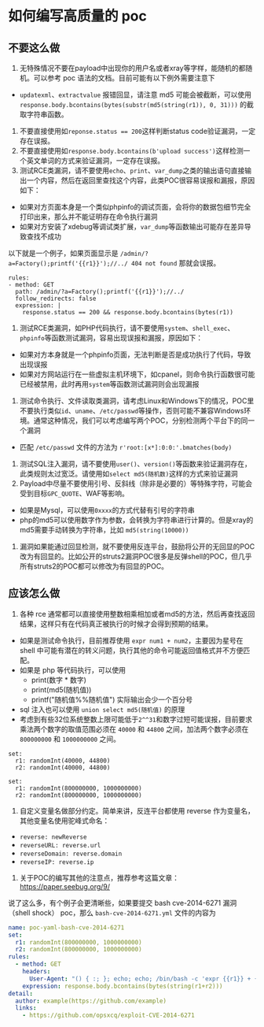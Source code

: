 # 如何编写高质量的 poc

## 不要这么做

1. 无特殊情况不要在payload中出现你的用户名或者xray等字样，能随机的都随机。可以参考 poc 语法的文档。目前可能有以下例外需要注意下
 - `updatexml`、`extractvalue` 报错回显，请注意 md5 可能会被截断，可以使用 `response.body.bcontains(bytes(substr(md5(string(r1)), 0, 31)))` 的截取字符串函数。
1. 不要直接使用如`reponse.status == 200`这样判断status code验证漏洞，一定存在误报。
1. 不要直接使用如`response.body.bcontains(b'upload success')`这样检测一个英文单词的方式来验证漏洞，一定存在误报。
1. 测试RCE类漏洞，请不要使用`echo`、`print`、`var_dump`之类的输出语句直接输出一个内容，然后在返回里查找这个内容，此类POC很容易误报和漏报，原因如下：
  - 如果对方页面本身是一个类似phpinfo的调试页面，会将你的数据包细节完全打印出来，那么并不能证明存在命令执行漏洞
  - 如果对方安装了xdebug等调试类扩展，`var_dump`等函数输出可能存在差异导致查找不成功
  
  以下就是一个例子，如果页面显示是 `/admin/?a=Factory();printf('{{r1}}');//../ 404 not found` 那就会误报。
  ```
  rules:
  - method: GET
    path: /admin/?a=Factory();printf('{{r1}}');//../
    follow_redirects: false
    expression: |
      response.status == 200 && response.body.bcontains(bytes(r1))
  ```
1.  测试RCE类漏洞，如PHP代码执行，请不要使用`system`、`shell_exec`、`phpinfo`等函数测试漏洞，容易出现误报和漏报，原因如下：
  - 如果对方本身就是一个phpinfo页面，无法判断是否是成功执行了代码，导致出现误报
  - 如果对方网站运行在一些虚拟主机环境下，如cpanel，则命令执行函数很可能已经被禁用，此时再用`system`等函数测试漏洞则会出现漏报
1. 测试命令执行、文件读取类漏洞，请考虑Linux和Windows下的情况，POC里不要执行类似`id`、`uname`、`/etc/passwd`等操作，否则可能不兼容Windows环境。通常这种情况，我们可以考虑编写两个POC，分别检测两个平台下的同一个漏洞
  - 匹配 `/etc/passwd` 文件的方法为 `r'root:[x*]:0:0:'.bmatches(body)`
1. 测试SQL注入漏洞，请不要使用`user()`、`version()`等函数来验证漏洞存在，此类规则太过宽泛。请使用如`select md5(随机数)`这样的方式来验证漏洞
1. Payload中尽量不要使用引号、反斜线（除非是必要的）等特殊字符，可能会受到目标`GPC_QUOTE`、WAF等影响。
  - 如果是Mysql，可以使用`0xxxx`的方式代替有引号的字符串
  - php的md5可以使用数字作为参数，会转换为字符串进行计算的。但是xray的md5需要手动转换为字符串，比如 `md5(string(10000))`
1. 漏洞如果能通过回显检测，就不要使用反连平台，鼓励将公开的无回显的POC改为有回显的。比如公开的struts2漏洞POC很多是反弹shell的POC，但几乎所有struts2的POC都可以修改为有回显的POC。

## 应该怎么做

1. 各种 rce 通常都可以直接使用整数相乘相加或者md5的方法，然后再查找返回结果，这样只有在代码真正被执行的时候才会得到预期的结果。
  - 如果是测试命令执行，目前推荐使用 `expr num1 + num2`，主要因为星号在 shell 中可能有潜在的转义问题，执行其他的命令可能返回值格式并不方便匹配。
  - 如果是 php 等代码执行，可以使用
     - print(数字 * 数字)
     - print(md5(随机值))
     - printf("随机值%%随机值") 实际输出会少一个百分号
  - sql 注入也可以使用 `union select md5(随机值)` 的原理
  - 考虑到有些32位系统整数上限可能低于`2^^31`和数字过短可能误报，目前要求乘法两个数字的取值范围必须在 `40000` 和 `44800` 之间，加法两个数字必须在 `800000000` 和 `1000000000` 之间。
  
  ```
  set:
    r1: randomInt(40000, 44800)
    r2: randomInt(40000, 44800)
  
  set:
    r1: randomInt(800000000, 1000000000)
    r2: randomInt(800000000, 1000000000)
  ```
1. 自定义变量名做部分约定。简单来讲，反连平台都使用 reverse 作为变量名，其他变量名使用驼峰式命名：
  - `reverse: newReverse`
  - `reverseURL: reverse.url`
  - `reverseDomain: reverse.domain`
  - `reverseIP: reverse.ip`

1. 关于POC的编写其他的注意点，推荐参考这篇文章：<https://paper.seebug.org/9/>

说了这么多，有个例子会更清晰些，如果要提交 bash cve-2014-6271 漏洞（shell shock） poc，那么 `bash-cve-2014-6271.yml` 文件的内容为

```yaml
name: poc-yaml-bash-cve-2014-6271
set:
  r1: randomInt(800000000, 1000000000)
  r2: randomInt(800000000, 1000000000)
rules:
  - method: GET
    headers:
      User-Agent: "() { :; }; echo; echo; /bin/bash -c 'expr {{r1}} + {{r2}}'"
    expression: response.body.bcontains(bytes(string(r1+r2)))
detail:
  author: example(https://github.com/example)
  links:
    - https://github.com/opsxcq/exploit-CVE-2014-6271
```

